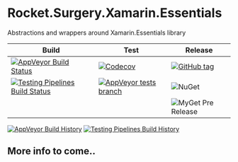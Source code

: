 # Rocket.Surgery.Xamarin.Essentials
Abstractions and wrappers around Xamarin.Essentials library

| Build | Test | Release |
|---|---|---|
| [![AppVeyor Build Status](https://img.shields.io/appveyor/ci/RocketSurgeonsGuild/Essentials/master.svg?logo=appveyor&style=flat-square)](https://ci.appveyor.com/project/RocketSurgeonsGuild/Essentials) | [![Codecov](https://img.shields.io/codecov/c/gh/RocketSurgeonsGuild/Essentials/master.svg?style=flat-square)](https://codecov.io/gh/RocketSurgeonsGuild/Essentials?style=flat-square) | [![GitHub tag](https://img.shields.io/github/tag/RocketSurgeonsGuild/Essentials.svg?style=flat-square)](https://github.com/RocketSurgeonsGuild/Essentials/tags) |
| [![Testing Pipelines Build Status](https://img.shields.io/vso/build/RocketSurgeonsGuild/Libraries/RSG.Testing.svg?logo=visualstudiocode&style=flat-square)](https://rocketsurgeonsguild.visualstudio.com/Libraries/_build?definitionId=24)  | [![AppVeyor tests branch](https://img.shields.io/appveyor/tests/RocketSurgeonsGuild/Essentials/master.svg?style=flat-square)]() | ![NuGet](https://img.shields.io/nuget/v/Rocket.Surgery.Xamarin.Essentials.svg) |
|   |   | ![MyGet Pre Release](https://img.shields.io/myget/rocket-surgeons-guild/vpre/Rocket.Surgery.Xamarin.Essentials.svg?logo=nuget&style=flat-square&label=myget) |
[![AppVeyor Build History](https://buildstats.info/appveyor/chart/RocketSurgeonsGuild/Essentials)](https://ci.appveyor.com/project/RocketSurgeonsGuild/Essentials/history)
[![Testing Pipelines Build History](https://buildstats.info/azurepipelines/chart/RocketSurgeonsGuild/Libraries/24)](https://rocketsurgeonsguild.visualstudio.com/Libraries/_build?definitionId=24)

## More info to come..